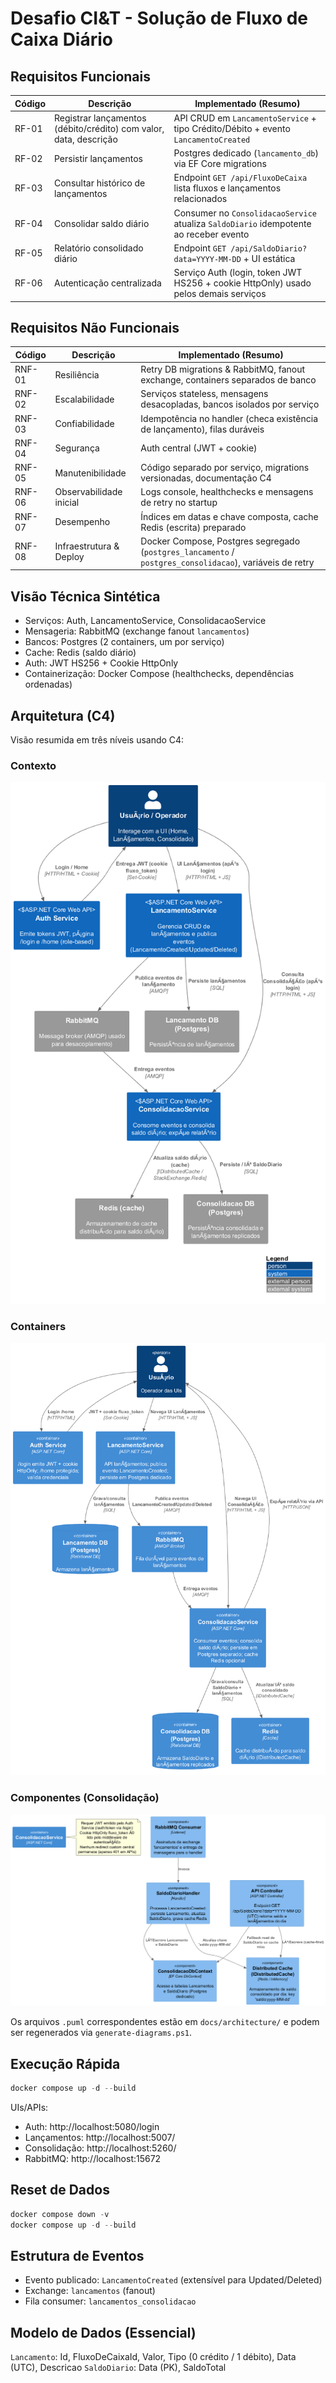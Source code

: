 # Desafio CI&T - Solução de Fluxo de Caixa Diário


## Requisitos Funcionais
| Código | Descrição | Implementado (Resumo) |
|--------|-----------|------------------------|
| RF-01 | Registrar lançamentos (débito/crédito) com valor, data, descrição | API CRUD em `LancamentoService` + tipo Crédito/Débito + evento `LancamentoCreated` |
| RF-02 | Persistir lançamentos | Postgres dedicado (`lancamento_db`) via EF Core migrations |
| RF-03 | Consultar histórico de lançamentos | Endpoint `GET /api/FluxoDeCaixa` lista fluxos e lançamentos relacionados |
| RF-04 | Consolidar saldo diário | Consumer no `ConsolidacaoService` atualiza `SaldoDiario` idempotente ao receber evento |
| RF-05 | Relatório consolidado diário | Endpoint `GET /api/SaldoDiario?data=YYYY-MM-DD` + UI estática |
| RF-06 | Autenticação centralizada | Serviço Auth (login, token JWT HS256 + cookie HttpOnly) usado pelos demais serviços |

## Requisitos Não Funcionais
| Código | Descrição | Implementado (Resumo) |
|--------|-----------|-----------------------|
| RNF-01 | Resiliência | Retry DB migrations & RabbitMQ, fanout exchange, containers separados de banco |
| RNF-02 | Escalabilidade | Serviços stateless, mensagens desacopladas, bancos isolados por serviço |
| RNF-03 | Confiabilidade | Idempotência no handler (checa existência de lançamento), filas duráveis |
| RNF-04 | Segurança | Auth central (JWT + cookie)|
| RNF-05 | Manutenibilidade | Código separado por serviço, migrations versionadas, documentação C4 |
| RNF-06 | Observabilidade inicial | Logs console, healthchecks e mensagens de retry no startup |
| RNF-07 | Desempenho | Índices em datas e chave composta, cache Redis (escrita) preparado |
| RNF-08 | Infraestrutura & Deploy | Docker Compose, Postgres segregado (`postgres_lancamento` / `postgres_consolidacao`), variáveis de retry |

## Visão Técnica Sintética
- Serviços: Auth, LancamentoService, ConsolidacaoService
- Mensageria: RabbitMQ (exchange fanout `lancamentos`)
- Bancos: Postgres (2 containers, um por serviço)
- Cache: Redis (saldo diário)
- Auth: JWT HS256 + Cookie HttpOnly
- Containerização: Docker Compose (healthchecks, dependências ordenadas)

## Arquitetura (C4)
Visão resumida em três níveis usando C4:

### Contexto
![C4 Context](./docs/architecture/C4-Context.png)

### Containers
![C4 Container](./docs/architecture/C4-Container.png)

### Componentes (Consolidação)
![C4 Component Consolidação](./docs/architecture/C4-Component-Consolidacao.png)

Os arquivos `.puml` correspondentes estão em `docs/architecture/` e podem ser regenerados via `generate-diagrams.ps1`.

## Execução Rápida
```powershell
docker compose up -d --build
```
UIs/APIs:
- Auth: http://localhost:5080/login
- Lançamentos: http://localhost:5007/
- Consolidação: http://localhost:5260/
- RabbitMQ: http://localhost:15672

## Reset de Dados
```powershell
docker compose down -v
docker compose up -d --build
```

## Estrutura de Eventos
- Evento publicado: `LancamentoCreated` (extensível para Updated/Deleted)
- Exchange: `lancamentos` (fanout)
- Fila consumer: `lancamentos_consolidacao`

## Modelo de Dados (Essencial)
`Lancamento`: Id, FluxoDeCaixaId, Valor, Tipo (0 crédito / 1 débito), Data (UTC), Descricao
`SaldoDiario`: Data (PK), SaldoTotal


